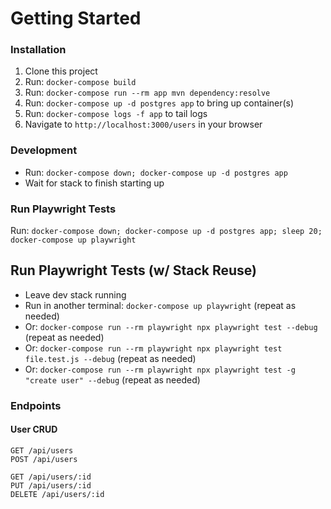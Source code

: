 # Getting Started

### Installation

1. Clone this project
1. Run: `docker-compose build`
1. Run: `docker-compose run --rm app mvn dependency:resolve`
1. Run: `docker-compose up -d postgres app` to bring up container(s)
1. Run: `docker-compose logs -f app` to tail logs
1. Navigate to `http://localhost:3000/users` in your browser

### Development

- Run: `docker-compose down; docker-compose up -d postgres app`
- Wait for stack to finish starting up

### Run Playwright Tests

Run: `docker-compose down; docker-compose up -d postgres app; sleep 20; docker-compose up playwright`

## Run Playwright Tests (w/ Stack Reuse)

- Leave dev stack running
- Run in another terminal: `docker-compose up playwright` (repeat as needed)
- Or: `docker-compose run --rm playwright npx playwright test --debug` (repeat as needed)
- Or: `docker-compose run --rm playwright npx playwright test file.test.js --debug` (repeat as needed)
- Or: `docker-compose run --rm playwright npx playwright test -g "create user" --debug` (repeat as needed)

### Endpoints

#### User CRUD

```
GET /api/users
POST /api/users

GET /api/users/:id
PUT /api/users/:id
DELETE /api/users/:id
```
